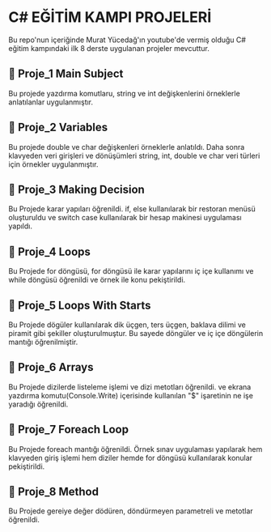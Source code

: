 # C# EĞİTİM KAMPI PROJELERİ
Bu repo'nun içeriğinde Murat Yücedağ'ın youtube'de vermiş olduğu C# eğitim kampındaki ilk 8 derste uygulanan projeler mevcuttur.

## 📍 Proje_1 Main Subject
Bu projede yazdırma komutlaru, string ve int değişkenlerini örneklerle anlatılanlar uygulanmıştır.

## 📍 Proje_2 Variables
Bu projede double ve char değişkenleri örneklerle anlatıldı. Daha sonra klavyeden veri girişleri ve dönüşümleri string, int, double ve char veri türleri için örnekler  uygulanmıştır.

## 📍 Proje_3 Making Decision
Bu Projede karar yapıları öğrenildi. if, else kullanılarak bir restoran menüsü oluşturuldu ve switch case kullanılarak bir hesap makinesi uygulaması yapıldı.

## 📍 Proje_4 Loops
Bu Projede for döngüsü, for döngüsü ile karar yapılarını iç içe kullanımı ve while döngüsü öğrenildi ve örnek ile konu pekiştirildi.

## 📍 Proje_5 Loops With Starts
Bu Projede dögüler kullanılarak dik üçgen, ters üçgen, baklava dilimi ve piramit gibi şekiller oluşturulmuştur. Bu sayede döngüler ve iç içe döngülerin mantığı öğrenilmiştir.

## 📍 Proje_6 Arrays
Bu Projede dizilerde listeleme işlemi ve dizi metotları öğrenildi. ve ekrana yazdırma komutu(Console.Write) içerisinde kullanılan "$" işaretinin ne işe yaradığı öğrenildi.

## 📍 Proje_7 Foreach Loop
Bu Projede foreach mantığı öğrenildi. Örnek sınav uygulaması yapılarak hem klavyeden giriş işlemi hem diziler hemde for döngüsü kullanılarak konular pekiştirildi.

## 📍 Proje_8 Method
Bu Projede gereiye değer dödüren, döndürmeyen parametreli ve  metotlar öğrenildi. 
